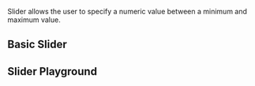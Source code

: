 
Slider allows the user to specify a numeric value between a minimum and maximum value.

<h2 [lyTyp]="'display1'">Basic Slider</h2>
<demo-view path="docs/components/slider-demo/basic-slider">
  <aui-basic-slider></aui-basic-slider>
</demo-view>

<h2 [lyTyp]="'display1'">Slider Playground</h2>
<demo-view path="docs/components/slider-demo/slider-playground">
  <aui-slider-playground></aui-slider-playground>
</demo-view>